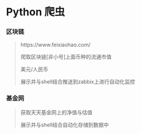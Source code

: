 <h1>Python 爬虫</h1>
<h3>区块链</h3>
<blockquote>
  <p>https://www.feixiaohao.com/</p>
  <p>爬取区块链[非小号]上面币种的流通市值</p>
  <p>美元/人民币</p>
  <p>展示并与shell结合推送到zabbix上进行自动化监控</p>
</blockquote>

<h3>基金网</h3>
<blockquote>
   <p>获取天天基金网上的净值与估值</p>
   <p>展示并与shell结合自动化存储到数据中</p>
</blockquote>
